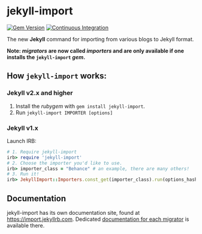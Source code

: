 # jekyll-import

[![Gem Version](https://img.shields.io/gem/v/jekyll-import.svg)](https://rubygems.org/gems/jekyll-import)
[![Continuous Integration](https://github.com/jekyll/jekyll-import/actions/workflows/ci.yml/badge.svg)](https://github.com/jekyll/jekyll-import/actions/workflows/ci.yml)

The new __Jekyll__ command for importing from various blogs to Jekyll format.

**Note: _migrators_ are now called _importers_ and are only available if one installs the `jekyll-import` _gem_.**

## How `jekyll-import` works:

### Jekyll v2.x and higher

1. Install the _rubygem_ with `gem install jekyll-import`.
2. Run `jekyll-import IMPORTER [options]`

### Jekyll v1.x

Launch IRB:

```ruby
# 1. Require jekyll-import
irb> require 'jekyll-import'
# 2. Choose the importer you'd like to use.
irb> importer_class = "Behance" # an example, there are many others!
# 3. Run it!
irb> JekyllImport::Importers.const_get(importer_class).run(options_hash)
```

## Documentation

jekyll-import has its own documentation site, found at https://import.jekyllrb.com.
Dedicated [documentation for each migrator](https://import.jekyllrb.com/docs/home/) is available there.
